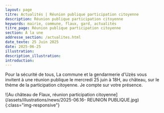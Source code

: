 ```yaml
---
layout: page
titre: Actualités | Réunion publique participation citoyenne
description: Réunion publique participation citoyenne
keywords: mairie, commune, flaux, gard, actualités
titre_page: Réunion publique participation citoyenne
section: À la une
addresse_section: /actualites.html
date_texte: 25 Juin 2025
date: 2025-06-25
illustration: 
description_illustration: 
introduction: 
---
```


Pour la sécurité de tous,
La commune et la gendarmerie d'Uzès vous invitent à une réunion publique
le mercredi 25 juin à 18H, au château, sur le thème de la participation
citoyenne.
Je compte sur votre présence. <br>


![Au château de Flaux, réunion participation citoyenne](/assets/illustrations/news/2025-06.16- REUNION PUBLIQUE.jpg){:class="img-responsive"}
